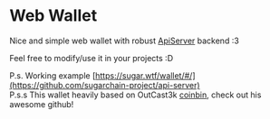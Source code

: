 #  Web Wallet
Nice and simple web wallet with robust [ApiServer](https://github.com/MicroBitcoinOrg/ElectrumX/) backend :3

Feel free to modify/use it in your projects :D

P.s. Working example [https://sugar.wtf/wallet/#/](https://github.com/sugarchain-project/api-server)  
P.s.s This wallet heavily based on OutCast3k [coinbin](http://github.com/OutCast3k/coinbin), check out his awesome github!

